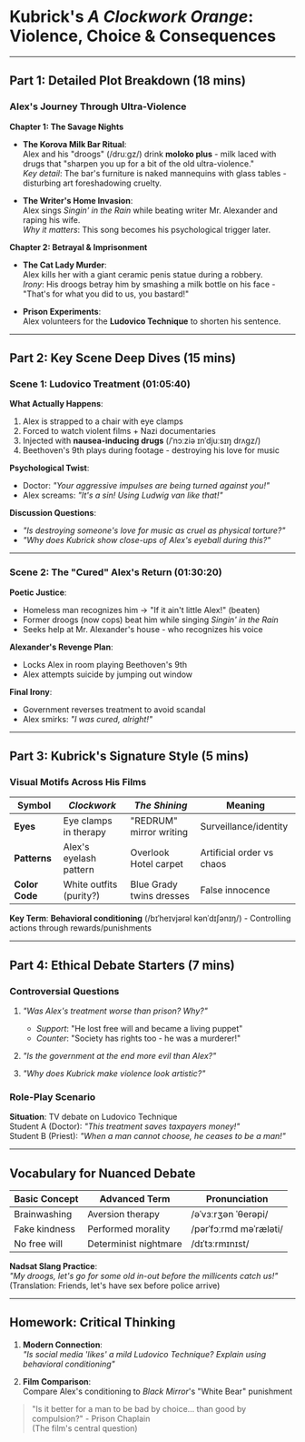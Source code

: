 # Kubrick's *A Clockwork Orange*: Violence, Choice & Consequences  

---

## Part 1: Detailed Plot Breakdown (18 mins)  
### **Alex's Journey Through Ultra-Violence**  
**Chapter 1: The Savage Nights**  
- **The Korova Milk Bar Ritual**:  
  Alex and his "droogs" (/druːɡz/) drink **moloko plus** - milk laced with drugs that "sharpen you up for a bit of the old ultra-violence."  
  *Key detail*: The bar's furniture is naked mannequins with glass tables - disturbing art foreshadowing cruelty.  

- **The Writer's Home Invasion**:  
  Alex sings *Singin' in the Rain* while beating writer Mr. Alexander and raping his wife.  
  *Why it matters*: This song becomes his psychological trigger later.  

**Chapter 2: Betrayal & Imprisonment**  
- **The Cat Lady Murder**:  
  Alex kills her with a giant ceramic penis statue during a robbery.  
  *Irony*: His droogs betray him by smashing a milk bottle on his face - "That's for what you did to us, you bastard!"  

- **Prison Experiments**:  
  Alex volunteers for the **Ludovico Technique** to shorten his sentence.  

---

## Part 2: Key Scene Deep Dives (15 mins)  
### **Scene 1: Ludovico Treatment (01:05:40)**  
**What Actually Happens**:  
1. Alex is strapped to a chair with eye clamps  
2. Forced to watch violent films + Nazi documentaries  
3. Injected with **nausea-inducing drugs** (/ˈnɔːziə ɪnˈdjuːsɪŋ drʌɡz/)  
4. Beethoven's 9th plays during footage - destroying his love for music  

**Psychological Twist**:  
- Doctor: *"Your aggressive impulses are being turned *against* you!"*  
- Alex screams: *"It's a sin! Using Ludwig van like that!"*  

**Discussion Questions**:  
- *"Is destroying someone's love for music as cruel as physical torture?"*  
- *"Why does Kubrick show close-ups of Alex's eyeball during this?"*  

---

### **Scene 2: The "Cured" Alex's Return (01:30:20)**  
**Poetic Justice**:  
- Homeless man recognizes him → "If it ain't little Alex!" (beaten)  
- Former droogs (now cops) beat him while singing *Singin' in the Rain*  
- Seeks help at Mr. Alexander's house - who recognizes his voice  

**Alexander's Revenge Plan**:  
- Locks Alex in room playing Beethoven's 9th  
- Alex attempts suicide by jumping out window  

**Final Irony**:  
- Government reverses treatment to avoid scandal  
- Alex smirks: *"I was cured, alright!"*  

---

## Part 3: Kubrick's Signature Style (5 mins)  
### **Visual Motifs Across His Films**  
| Symbol | *Clockwork* | *The Shining* | Meaning |  
|--------|-------------|---------------|---------|  
| **Eyes** | Eye clamps in therapy | "REDRUM" mirror writing | Surveillance/identity |  
| **Patterns** | Alex's eyelash pattern | Overlook Hotel carpet | Artificial order vs chaos |  
| **Color Code** | White outfits (purity?) | Blue Grady twins dresses | False innocence |  

**Key Term**: **Behavioral conditioning** (/bɪˈheɪvjərəl kənˈdɪʃənɪŋ/) - Controlling actions through rewards/punishments  

---

## Part 4: Ethical Debate Starters (7 mins)  
### **Controversial Questions**  
1. *"Was Alex's treatment *worse* than prison? Why?"*  
   - *Support*: "He lost free will and became a living puppet"  
   - *Counter*: "Society has rights too - he was a murderer!"  

2. *"Is the government at the end *more* evil than Alex?"*  

3. *"Why does Kubrick make violence look artistic?"*  

### **Role-Play Scenario**  
**Situation**: TV debate on Ludovico Technique  
Student A (Doctor): *"This treatment saves taxpayers money!"*  
Student B (Priest): *"When a man cannot choose, he ceases to be a man!"*  

---

## Vocabulary for Nuanced Debate  
| Basic Concept | Advanced Term | Pronunciation |  
|---------------|---------------|---------------|  
| Brainwashing | Aversion therapy | /əˈvɜːrʒən ˈθerəpi/ |  
| Fake kindness | Performed morality | /pərˈfɔːrmd məˈræləti/ |  
| No free will | Determinist nightmare | /dɪˈtɜːrmɪnɪst/ |  

**Nadsat Slang Practice**:  
*"My droogs, let's go for some old in-out before the millicents catch us!"*  
(Translation: Friends, let's have sex before police arrive)  

---

## Homework: Critical Thinking  
1. **Modern Connection**:  
   *"Is social media 'likes' a mild Ludovico Technique? Explain using behavioral conditioning"*  

2. **Film Comparison**:  
   Compare Alex's conditioning to *Black Mirror*'s "White Bear" punishment  

> "Is it better for a man to be bad by choice... than good by compulsion?" - Prison Chaplain  
> (The film's central question)  
